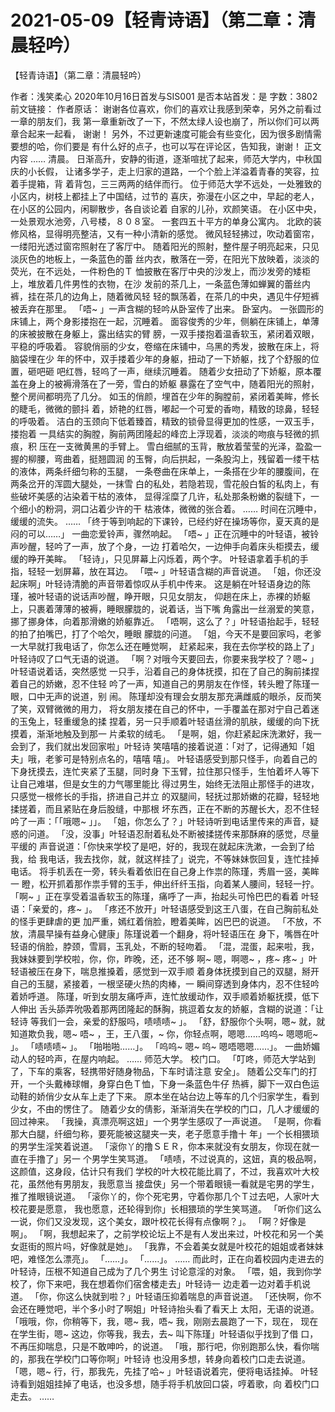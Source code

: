 # 2021-05-09【轻青诗语】（第二章：清晨轻吟）



【轻青诗语】（第二章：清晨轻吟）



作者：浅笑柔心 2020年10月16日首发与SIS001 是否本站首发：是 字数：3802
前文链接：
作者原话：
谢谢各位喜欢，你们的喜欢让我感到荣幸，另外之前看过一章的朋友们，我 第一章重新改了一下，不然太绿人设也崩了，所以你们可以两章合起来一起看， 谢谢！
另外，不过更新速度可能会有些变化，因为很多剧情需要想的哈，你们要是 有什么好的点子，也可以写在评论区，告知我，谢谢！
正文内容
……
清晨。
日渐高升，安静的街道，逐渐喧扰了起来，师范大学内，中秋国庆的小长假， 让诸多学子，走上归家的道路，一个个脸上洋溢着青春的笑容，拉着手提箱，背 着背包，三三两两的结伴而行。
位于师范大学不远处，一处雅致的小区内，树枝上都挂上了中国结，过节的 喜庆，弥漫在小区之中，早起的老人，在小区的公园内，闲聊散步，各自谈论着 自家的儿孙，欢颜笑语。
在小区中央，一处景观水池旁，八号楼，８０８室。
一套四五十平方的单身公寓内。
北欧的装修风格，显得明亮整洁，又有一种小清新的感觉。
微风轻轻拂过，吹动着窗帘，一缕阳光透过窗帘照射在了客厅中。
随着阳光的照射，整件屋子明亮起来，只见淡灰色的地板上，一条蓝色的蕾 丝内衣，散落在一旁，在阳光下放映着，淡淡的荧光，在不远处，一件粉色的Ｔ 恤披散在客厅中央的沙发上，而沙发旁的矮柜上，堆放着几件男性的衣物，在沙 发前的茶几上，一条蓝色薄如蝉翼的蕾丝内裤，挂在茶几的边角上，随着微风轻 轻的飘荡着，在茶几的中央，遇见牛仔短裤被丢弃在那里。
「唔~ 」一声含糊的轻吟从卧室传了出来。
卧室内。
一张圆形的床铺上，两个身影搂抱在一起，沉睡着。
面容俊秀的少年，侧躺在床铺上，单薄的床被披散在身躯上，露出结实的臂 膀，一双手搂抱着温香软玉，紧闭着双眼，平稳的呼吸着。
容貌俏丽的少女，卷缩在床铺中，乌黑的秀发，披散在床上，将脑袋埋在少 年的怀中，双手搂着少年的身躯，扭动了一下娇躯，找了个舒服的位置，砸吧砸 吧红唇，轻呜了一声，继续沉睡着。
随着少女扭动了下娇躯，原本覆盖在身上的被褥滑落在了一旁，雪白的娇躯 暴露在了空气中，随着阳光的照射，整个房间都明亮了几分。
如玉的俏颜，埋首在少年的胸膛前，紧闭着美眸，修长的睫毛，微微的颤抖 着，娇艳的红唇，嘟起一个可爱的香吻，精致的琼鼻，轻轻的呼吸着。
洁白的玉颈向下低着臻首，精致的锁骨显得更加的性感，一双玉手，搂抱着 一具结实的胸膛，胸前两团隆起的峰峦上浮现着，淡淡的吻痕与轻微的抓痕，积 压在一支微黄黑的手臂上。
雪白细腻的玉背，散放着莹莹的光泽，盈盈一握的柳腰，弯曲着，挺翘圆润 的玉臀，向后拱起，一条股沟上，残留着一缕干枯的液体，两条纤细匀称的玉腿， 一条卷曲在床单上，一条搭在少年的腰腹间，在两条岔开的浑圆大腿处，一抹雪 白的私处，若隐若现，雪花般白皙的私肉上，有些破坏美感的沾染着干枯的液体， 显得淫糜了几许，私处那条粉嫩的裂缝下，一个细小的粉洞，洞口沾着少许的干 枯液体，微微的张合着。
……
时间在沉睡中，缓缓的流失。
……
「终于等到响起的下课铃，已经约好在操场等你，夏天真的是闷的可以……」 一曲恋爱铃声，骤然响起。
「唔~ 」正在沉睡中的叶轻语，被铃声吵醒，轻吟了一声，放了个身，一边 打着哈欠，一边伸手向着床头柜摸去，缓缓的睁开美眸。
「轻诗」，只见屏幕上闪烁着，两个字。
叶轻语拿着手机的手指，轻轻一划屏幕，放在耳边。
「喂~ 」叶轻语含糊的声音说道。
「姐，你还没起床啊」叶轻诗清脆的声音带着惊叹从手机中传来。
这是躺在叶轻语身边的陈瑾，被叶轻语的说话声吵醒，睁开眼，只见女朋友， 仰趟在床上，赤裸的娇躯上，只裹着薄薄的被褥，睡眼朦胧的，说着话，当下嘴 角露出一丝溺爱的笑意，挪了挪身体，向着那滑嫩的娇躯靠近。
「唔啊，这么了？」叶轻语抬起手，轻轻的拍了拍嘴巴，打了个哈欠，睡眼 朦胧的问道。
「姐，今天不是要回家吗，老爹一大早就打我电话了，你怎么还在睡觉啊， 赶紧起来，我在去你学校的路上了」叶轻诗叹了口气无语的说道。
「啊？对哦今天要回去，你要来我学校了？嗯~ 」叶轻语说着话，突然感觉 一只手，沿着自己的身体抚摸，扣在了自己的胸前揉捏着自己的娇嫩，忍不住轻 吟了一声，知道自己的男朋友在作怪，转头瞪了陈瑾一眼，口中无声的说道，别 闹。
陈瑾却没有理会女朋友那充满雌威的眼杀，反而笑了笑，双臂微微的用力， 将女朋友搂在自己的怀中，一手覆盖在那对宁自己着迷的玉兔上，轻重缓急的揉 捏着，另一只手顺着叶轻语丝滑的肌肤，缓缓的向下抚摸着，渐渐地触及到那一 片柔软的绒毛。
「是啊，姐，你赶紧起床洗漱好，我一会到了，我们就出发回家啦」叶轻诗 笑嘻嘻的接着说道：「对了，记得通知「姐夫」哦，老爹可是特别点名的，嘻嘻 嘻」。
叶轻语感受到那只怪手，向着自己的下身抚摸去，连忙夹紧了玉腿，同时身 下玉臂，拉住那只怪手，生怕着坏人等下让自己难堪，但是女生的力气哪里能比 得过男生，始终无法阻止那怪手的进攻，只感觉一根修长的手指，挤进自己并立 的双腿间，轻抚过那娇嫩的花瓣，轻轻地揉搓着，而且紧贴在身后股缝，中那根 坏东西，正在不断的苏醒长大，忍不住轻吟了一声：「「哦嗯~ 」」。
「姐，你怎么了？」叶轻诗听到电话里传来的声音，疑惑的问道。
「没，没事」叶轻语忍耐着私处不断被揉搓传来那酥麻的感觉，尽量平缓的 声音说道：「你快来学校了是吧，好的，我现在就起床洗漱，一会到了给我，给 我电话，我去找你，就，就这样挂了」说完，不等妹妹恢回复，连忙挂掉电话。
将手机丢在一旁，转头看着依旧在自己身上作祟的陈瑾，秀眉一竖，美眸一 瞪，松开抓着那作祟手臂的玉手，伸出纤纤玉指，向着某人腰间，轻轻一拧。
「啊~ 」正在享受着温香软玉的陈瑾，痛呼了一声，抬起头可怜巴巴的看着 叶轻语：「亲爱的，疼~ 」。
「疼还不放开」叶轻语感受到这王八蛋，在自己胸前私处的怪手更肆虐的更 加严重，嫣红着俏脸，瞪着美眸，凶巴巴的说道。
「不放，不放，清晨早操有益身心健康」陈瑾说着一个翻身，将叶轻语压在 身下，嘴唇在叶轻语的俏脸，脖颈，雪肩，玉乳处，不断的轻吻着。
「混，混蛋，起来啦，我，我妹妹要到学校啦，你，你，昨晚，还，还不够 啊~ 嗯，啊嗯~ ，疼~ 疼~ 」叶轻语被压在身下，喘息推搡着，感觉到一双手顺 着身体抚摸到自己的双腿，掰开自己的玉腿，紧接着，一根坚硬火热的肉棒，一 瞬间穿透到身体内，忍不住轻吟着娇呼道。
陈瑾，听到女朋友痛呼声，连忙放缓动作，双手顺着娇躯抚摸，低下人伸出 舌头舔弄吮吸着那两团隆起的酥胸，挑逗着女友的娇躯，含糊的说道：「让轻诗 等我们一会，亲爱的舒服吗，啧啧啧~ 」。
「舒，舒服你个头啊，嗯~ 就，就知道欺负我，嗯~ 唔~ ，王，王八蛋，~ 你，你轻点啊，嗯嗯……呜呜~ 嗯嗯呃~ 」。
「啧啧啧~ 」。
「啪啪啪……」。
「呜呜~ 嗯~ 呜~ 嗯唔嗯嗯……」。
一曲娇媚动人的轻吟声，在屋内响起。
……
师范大学。
校门口。
「叮咚，师范大学站到了，下车的乘客，轻携带好随身物品，下车时请注意 安全」。
随着公交车门的打开，一个头戴棒球帽，身穿白色Ｔ恤，下身一条蓝色牛仔 热裤，脚下一双白色运动鞋的娇俏少女从车上走了下来。
原本坐在站台边上等车的几个归家学生，看到少女，不由的愣住了。
随着少女的倩影，渐渐消失在学校的门口，几人才缓缓的回过神来。
「我操，真漂亮啊这妞」一个男学生感叹了一声说道。
「是啊，你看那大白腿，纤细匀称，要死能被这腿夹一夹，老子愿意手撸十 年」一个长相猥琐的男学生淫笑着说道。
「滚你丫的撸ＳＥＲ，你本来就没有女朋友，你现在就一直在手撸了」另一 个男学生笑骂道。
「啧啧，不过说真的，这妞，真的极品啊，这颜值，这身段，估计只有我们 学校的叶大校花能比肩了，不过，我喜欢叶大校花，虽然他有男朋友，我愿意当 接盘侠」另一个带着眼镜一看就是宅男的学生，推了推眼镜说道。
「滚你丫的，你个死宅男，守着你那几个Ｔ过去吧，人家叶大校花要是愿意， 我也愿意，还轮得到你」长相猥琐的学生笑骂道。
「听你们这么一说，你们又没发现，这个美女，跟叶校花长得有点像啊？」。
「啊？好像是啊」。
「啊，我想起来了，之前学校论坛上不是有人发出来过，叶校花和另一个美 女逛街的照片吗，好像就是她」。
「我靠，不会着美女就是叶校花的姐姐或者妹妹吧，难怪怎么漂亮」。
「……」。
「……」。
……
而此时，正在向着校园内走进去的叶轻诗，压根不知道自己成为了几个男生 讨论意淫的对象。
「喂，姐，我到你学校了，你下来吧，我在想着你们宿舍楼走去」叶轻诗一 边走着一边对着手机说道。
「你，你这么快就到啦？」叶轻语压抑着喘息的声音说道。
「还快啊，你不会还在睡觉吧，半个多小时了啊姐」叶轻诗抬头看了看天上 太阳，无语的说道。
「哦哦，你，你稍等下，我，嗯~ 我，唔~ 我，刚刚去晨跑了一下，现在， 现在在学生街，嗯~ 这边，你等我，我去，去~ 叫下陈瑾」叶轻语似乎找到了借 口，不再压抑喘息，只是不敢呻吟，的说道。
「哦，那行吧，你别跑那么快，看你喘的，那我在学校门口等你啊」叶轻诗 也没用多想，转身向着校门口走去说道。
「嗯，嗯~ 行，行，那我先，先挂了哈~ 」叶轻语说着完，便将电话挂掉。
叶轻诗看到姐姐挂掉了电话，也没多想，随手将手机放回口袋，哼着歌，向 着校门口走去。
……



